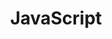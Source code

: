 ---
layout: list
title: JavaScript
slug: js
menu: true
submenu: false
order: 5
description: >
  about JavaScript
---